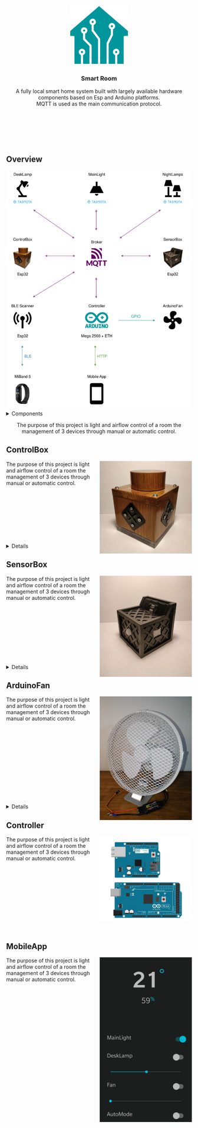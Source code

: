 <!-- PROJECT LOGO -->
<br />
<div align="center">
  <a href="https://github.com/petruSili/smartroom">
    <img src="Images/SmartRoom.png" alt="Logo" height="160" >
  </a>

<h3 align="center">Smart Room</h3>

  <p align="center">
    A fully local smart home system built with largely available hardware components based on Esp and Arduino platforms. <br>
    MQTT is used as the main communication protocol.
  </p>
</div>
<br />
<br />
<br />
<br />
<br />

## Overview
<div align="center">
  <img src="Images/Overview.png" alt="Overview" width="600">  
</div>

<!-- TABLE OF CONTENTS -->
<details>
  <summary>Components</summary>
  <ul>
    <li><a href="#controlbox">ControlBox</a></li>
    <li><a href="#sensorbox">SensorBox</a></li>
    <li><a href="#arduinofan">ArduinoFan</a></li>
    <li><a href="#controller">Controller</a></li>
    <li><a href="#mobileapp">MobileApp</a></li>
  </ul>
</details>
<p align="center">
  The purpose of this project is light and airflow control of a room the management of 3 devices through manual or automatic control. 
</p> 

<!-- CONTROLBOX -->
## ControlBox
<img align="right" src="Images/ControlBox1.jpg" alt="ControlBox1.jpg" width="250">
The purpose of this project is light and airflow control of a room the management of 3 devices through manual or automatic control.
<br />
<br />
<br />
<br />
<br />
<br />
<br />
<br />
<br />
<br />
<details>
  <summary>Details</summary>
  <div align="center">
    <img src="Images/ControlBox2.jpg" alt="ControlBox2.jpg" width="600">
    <p align="center">
      The purpose of this project is light and airflow control of a room the management of 3 devices through manual or automatic control. 
    </p> 
  </div>
  <div align="center">
    <img src="Images/ControlBox3.jpg" alt="ControlBox3.jpg" width="600">
    <p align="center">
      The purpose of this project is light and airflow control of a room the management of 3 devices through manual or automatic control. 
    </p> 
  </div>
  <div align="center">
    <img src="Images/ControlBox4.jpg" alt="ControlBox4.jpg" width="600">
    <p align="center">
      The purpose of this project is light and airflow control of a room the management of 3 devices through manual or automatic control. 
    </p> 
  </div>
</details>

<!-- SENSORBOX -->
## SensorBox
<img align="right" src="Images/SensorBox1.jpg" alt="SensorBox1.jpg" width="250">
The purpose of this project is light and airflow control of a room the management of 3 devices through manual or automatic control.
<br />
<br />
<br />
<br />
<br />
<br />
<br />
<br />
<br />
<br />
<br />
<details>
  <summary>Details</summary>
  <div align="center">
    <img src="Images/SensorBox2.jpg" alt="SensorBox2.jpg" width="600">
    <p align="center">
      The purpose of this project is light and airflow control of a room the management of 3 devices through manual or automatic control. 
    </p> 
  </div>
  <div align="center">
    <img src="Images/SensorBox3.jpg" alt="SensorBox3.jpg" width="600">
    <p align="center">
      The purpose of this project is light and airflow control of a room the management of 3 devices through manual or automatic control. 
    </p> 
  </div>
  <div align="center">
    <img src="Images/SensorBox4.jpg" alt="SensorBox4.jpg" width="600">
    <p align="center">
      The purpose of this project is light and airflow control of a room the management of 3 devices through manual or automatic control. 
    </p> 
  </div>
</details>

<!-- ARDUINOFAN -->
## ArduinoFan
<img align="right" src="Images/ArduinoFan1.jpg" alt="ArduinoFan1.jpg" width="250">
The purpose of this project is light and airflow control of a room the management of 3 devices through manual or automatic control.
<br />
<br />
<br />
<br />
<br />
<br />
<br />
<br />
<br />
<br />
<br />
<br />
<br />
<br />
<details>
  <summary>Details</summary>
  <div align="center">
    <img src="Images/ArduinoFan2.jpg" alt="ArduinoFan2.jpg" width="600">
    <p align="center">
      The purpose of this project is light and airflow control of a room the management of 3 devices through manual or automatic control. 
    </p> 
  </div>
  <div align="center">
    <img src="Images/ArduinoFan3.jpg" alt="ArduinoFan3.jpg" width="600">
    <p align="center">
      The purpose of this project is light and airflow control of a room the management of 3 devices through manual or automatic control. 
    </p> 
  </div>
</details>

<!-- CONTROLLER -->
## Controller
<img align="right" src="Images/Controller.jpg" alt="Controller.jpg" width="250">
The purpose of this project is light and airflow control of a room the management of 3 devices through manual or automatic control.
<br />
<br />
<br />
<br />
<br />
<br />
<br />
<br />
<br />
<br />
<br />
<br />

<!-- MOBILEAPP -->
## MobileApp
<img align="right" src="Images/MobileApp.jpg" alt="MobileApp.jpg" width="250">
The purpose of this project is light and airflow control of a room the management of 3 devices through manual or automatic control.
<br />
<br />
<br />
<br />
<br />
<br />
<br />
<br />
<br />
<br />
<br />
<br />